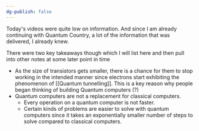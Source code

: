 ```yaml
---
dg-publish: false
---
```

Today's videos were quite low on information. And since I am already continuing with Quantum Country, a lot of the information that was delivered, I already knew. 

There were two key takeaways though which I will list here and then pull into other notes at some later point in time

- As the size of transistors gets smaller, there is a chance for them to stop working in the intended manner since electrons start exhibiting the phenomenon of [[Quantum tunnelling]]. This is a key reason why people began thinking of building Quantum computers (?)
- Quantum computers are not a replacement for classical computers. 
	- Every operation on a quantum computer is not faster. 
	- Certain kinds of problems are easier to solve with quantum computers since it takes an exponentially smaller number of steps to solve compared to classical computers.